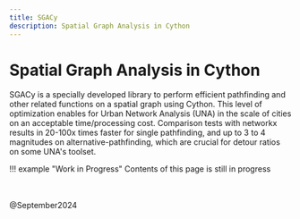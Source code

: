 ```yaml
---
title: SGACy
description: Spatial Graph Analysis in Cython
---
```


# Spatial Graph Analysis in Cython

SGACy is a specially developed library to perform efficient pathfinding and other related functions on a spatial graph using Cython. This level of optimization enables for Urban Network Analysis (UNA) in the scale of cities on an acceptable time/processing cost. Comparison tests with networkx results in 20-100x times faster for single pathfinding, and up to 3 to 4 magnitudes on alternative-pathfinding, which are crucial for detour ratios on some UNA's toolset.

!!! example "Work in Progress"
    Contents of this page is still in progress
    

<br><br>
@September2024
